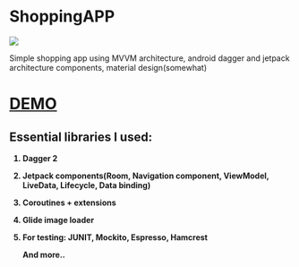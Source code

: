 # ShoppingAPP
<img class='header-img' src='https://i.ibb.co/vVmNPn1/shopping-App-Header.png' />



<p>Simple shopping app using MVVM architecture, android dagger and jetpack architecture components, material design(somewhat)</p>
<h1><a href='https://streamable.com/3firm' target='_blank'>DEMO</a></h1>


<h2><strong>Essential libraries I used:</h2>
<ol>
<li>
<p><strong>Dagger 2</strong></p>
</li>

<li>
<p><strong>Jetpack components(Room, Navigation component, ViewModel, LiveData, Lifecycle, Data binding)</strong></p>
</li>

<li>
<p><strong>Coroutines + extensions</strong></p>
</li>


<li>
<p><strong>Glide image loader</strong></p>
</li>

<li>
<p><strong>For testing: JUNIT, Mockito, Espresso, Hamcrest</strong></p>
</li>

<p><strong>And more..</strong></p>

</ol>
<br>


